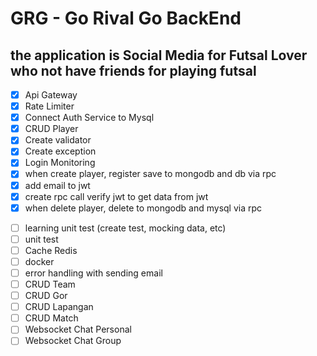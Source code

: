 # GRG - Go Rival Go BackEnd

## the application is Social Media for Futsal Lover who not have friends for playing futsal

- [x] Api Gateway
- [x] Rate Limiter
- [x] Connect Auth Service to Mysql
- [x] CRUD Player
- [x] Create validator
- [x] Create exception
- [x] Login Monitoring
- [x] when create player, register save to mongodb and db via rpc
- [x] add email to jwt
- [x] create rpc call verify jwt to get data from jwt
- [x] when delete player, delete to mongodb and mysql via rpc
<!-- - [ ] create transaction on delete, register, update mongodb or mysql. when one of delete/register/update data error rollback transaction -->
- [ ] learning unit test (create test, mocking data, etc)
- [ ] unit test
- [ ] Cache Redis
- [ ] docker
- [ ] error handling with sending email
- [ ] CRUD Team
- [ ] CRUD Gor
- [ ] CRUD Lapangan
- [ ] CRUD Match
- [ ] Websocket Chat Personal
- [ ] Websocket Chat Group